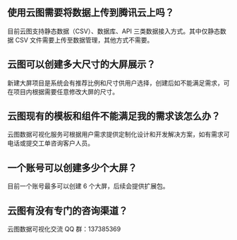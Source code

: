 ## 使用云图需要将数据上传到腾讯云上吗？

目前云图支持静态数据（CSV）、数据库、API 三类数据接入方式。其中仅静态数据 CSV 文件需要上传至数据管理，其他方式不需要。

## 云图可以创建多大尺寸的大屏展示？

新建大屏项目是系统会有推荐比例和尺寸供用户选择，创建后如不能满足需求，可在项目内根据需要任意修改大屏的尺寸。

## 云图现有的模板和组件不能满足我的需求该怎么办？

云图数据可视化服务可根据用户需求提供定制化设计和开发解决方案，如有需求可电话或提交工单咨询客户人员。

## 一个账号可以创建多少个大屏？

目前一个账号最多可以创建 6 个大屏，后续会提供扩展包。

## 云图有没有专门的咨询渠道？

云图数据可视化交流 QQ 群：137385369





